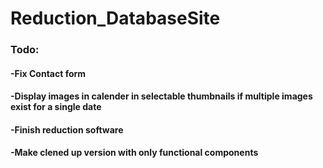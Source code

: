 # Reduction_DatabaseSite

### Todo:
#### -Fix Contact form
#### -Display images in calender in selectable thumbnails if multiple images exist for a single date
#### -Finish reduction software
#### -Make clened up version with only functional components
